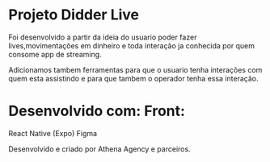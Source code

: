# Projeto Didder Live
Foi desenvolvido a partir da ideia do usuario poder fazer lives,movimentações em dinheiro e toda interação ja conhecida por quem consome app de streaming.

Adicionamos tambem ferramentas para que o usuario tenha interações com quem esta assistindo e para que tambem o operador tenha essa interação.

# Desenvolvido com: Front: 
React Native (Expo) 
Figma

Desenvolvido e criado por Athena Agency e parceiros.
